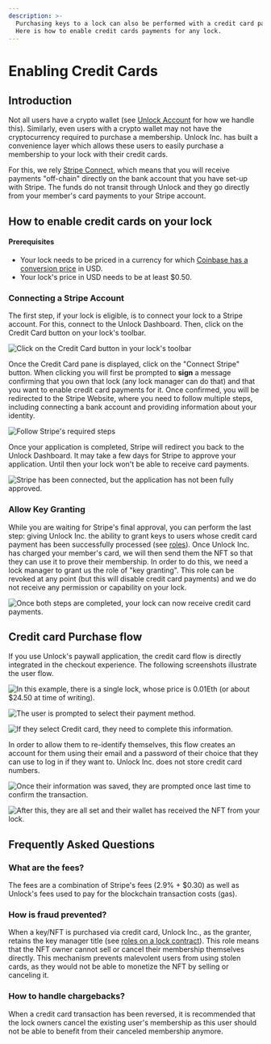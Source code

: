 ```yaml
---
description: >-
  Purchasing keys to a lock can also be performed with a credit card payment.
  Here is how to enable credit cards payments for any lock.
---
```


# Enabling Credit Cards

## Introduction

Not all users have a crypto wallet (see [Unlock Account](unlock-accounts.md) for how we handle this). Similarly, even users with a crypto wallet may not have the cryptocurrency required to purchase a membership. Unlock Inc. has built a convenience layer which allows these users to easily purchase a membership to your lock with their credit cards.

For this, we rely [Stripe Connect](https://stripe.com/connect), which means that you will receive payments "off-chain" directly on the bank account that you have set-up with Stripe. The funds do not transit through Unlock and they go directly from your member's card payments to your Stripe account.

## How to enable credit cards on your lock

#### Prerequisites

* Your lock needs to be priced in a currency for which [Coinbase has a conversion price](https://developers.coinbase.com/api/v2#show-a-payment-method) in USD.
* Your lock's price in USD needs to be at least $0.50.

### Connecting a Stripe Account

The first step, if your lock is eligible, is to connect your lock to a Stripe account. For this, connect to the Unlock Dashboard. Then, click on the Credit Card button on your lock's toolbar.

![Click on the Credit Card button in your lock's toolbar](<../../.gitbook/assets/image (14).png>)

Once the Credit Card pane is displayed, click on the "Connect Stripe" button. When clicking you will first be prompted to **sign** a message confirming that you own that lock (any lock manager can do that) and that you want to enable credit card payments for it. Once confirmed, you will be redirected to the Stripe Website, where you need to follow multiple steps, including connecting a bank account and providing information about your identity.

![Follow Stripe's required steps](<../../.gitbook/assets/image (21).png>)

Once your application is completed, Stripe will redirect you back to the Unlock Dashboard. It may take a few days for Stripe to approve your application. Until then your lock won't be able to receive card payments.

![Stripe has been connected, but the application has not been fully approved.](<../../.gitbook/assets/image (19).png>)

### Allow Key Granting

While you are waiting for Stripe's final approval, you can perform the last step: giving Unlock Inc. the ability to grant keys to users whose credit card payment has been successfully processed (see [roles](https://docs.unlock-protocol.com/developers/smart-contracts/lock-api/access-control)). Once Unlock Inc. has charged your member's card, we will then send them the NFT so that they can use it to prove their membership. In order to do this, we need a lock manager to grant us the role of "key granting". This role can be revoked at any point (but this will disable credit card payments) and we do not receive any permission or capability on your lock.

![Once both steps are completed, your lock can now receive credit card payments.](<../../.gitbook/assets/image (17).png>)

## Credit card Purchase flow

If you use Unlock's paywall application, the credit card flow is directly integrated in the checkout experience. The following screenshots illustrate the user flow.

![In this example, there is a single lock, whose price is 0.01Eth (or about $24.50 at time of writing).](<../../.gitbook/assets/image (10).png>)

![The user is prompted to select their payment method.](<../../.gitbook/assets/image (22).png>)

![If they select Credit card, they need to complete this information.](<../../.gitbook/assets/image (12).png>)

In order to allow them to re-identify themselves, this flow creates an account for them using their email and a password of their choice that they can use to log in if they want to. Unlock Inc. does not store credit card numbers.

![Once their information was saved, they are prompted once last time to confirm the transaction.](<../../.gitbook/assets/image (20).png>)

![After this, they are all set and their wallet has received the NFT from your lock.](<../../.gitbook/assets/image (8).png>)

## Frequently Asked Questions

### What are the fees?

The fees are a combination of Stripe's fees (2.9% + $0.30) as well as Unlock's fees used to pay for the blockchain transaction costs (gas).

### How is fraud prevented?

When a key/NFT is purchased via credit card, Unlock Inc., as the granter, retains the key manager title (see [roles on a lock contract](https://docs.unlock-protocol.com/developers/smart-contracts/lock-api/access-control)). This role means that the NFT owner cannot sell or cancel their membership themselves directly. This mechanism prevents malevolent users from using stolen cards, as they would not be able to monetize the NFT by selling or canceling it.

### How to handle chargebacks?

When a credit card transaction has been reversed, it is recommended that the lock owners cancel the existing user's membership as this user should not be able to benefit from their canceled membership anymore.
